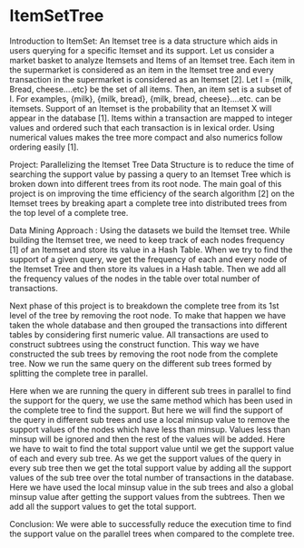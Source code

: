 # ItemSetTree
Introduction to ItemSet:
An Itemset tree is a data structure which aids in users querying for a specific Itemset and its support. 
Let us consider a market basket to analyze Itemsets and Items of an Itemset tree. 
Each item in the supermarket is considered as an item in the Itemset tree and every transaction in the supermarket is considered as an Itemset [2]. 
Let I = {milk, Bread, cheese….etc} be the set of all items. Then, an item set is a subset of I. 
For examples, {milk}, {milk, bread}, {milk, bread, cheese}….etc. can be itemsets. 
Support of an Itemset is the probability that an Itemset X will appear in the database [1]. 
Items within a transaction are mapped to integer values and ordered such that each transaction is in lexical order. 
Using numerical values makes the tree more compact and also numerics follow ordering easily [1].

Project:
Parallelizing the Itemset Tree Data Structure is to reduce the time of searching the support value by passing a query to an Itemset Tree which is broken down into different trees from its root node.
The main goal of this project is on improving the time efficiency of the search algorithm [2] on the Itemset trees by breaking apart a complete tree into distributed trees from the top level of a complete tree.

Data Mining Approach : 
Using the datasets we build the Itemset tree. While building the Itemset tree, we need to keep track of each nodes frequency [1] of an Itemset and store its value in a Hash Table.
When we try to find the support of a given query, we get the frequency of each and every node of the Itemset Tree and then store its values in a Hash table. Then we add all the frequency values of the nodes in the table over total number of transactions.

Next phase of this project is to breakdown the complete tree from its 1st level of the tree by removing the root node. 
To make that happen we have taken the whole database and then grouped the transactions into different tables by considering first numeric value. All transactions are used to construct subtrees using the construct function. This way we have constructed the sub trees by removing the root node from the complete tree. Now we run the same query on the different sub trees formed by splitting the complete tree in parallel. 

Here when we are running the query in different sub trees in parallel to find the support for the query, we use the same method which has been used in the complete tree to find the support. But here we will find the support of the query in different sub trees and use a local minsup value to remove the support values of the nodes which have less than minsup. Values less than minsup will be ignored and then the rest of the values will be added. 
Here we have to wait to find the total support value until we get the support value of each and every sub tree. As we get the support values of the query in every sub tree then we get the total support value by adding all the support values of the sub tree over the total number of transactions in the database. Here we have used the local minsup value in the sub trees and also a global minsup value after getting the support values from the subtrees. 
Then we add all the support values to get the total support.

Conclusion:
We were able to successfully reduce the execution time to find the support value on the parallel trees when compared to the complete tree.

